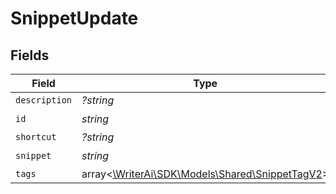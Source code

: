 # SnippetUpdate


## Fields

| Field                                                                                  | Type                                                                                   | Required                                                                               | Description                                                                            |
| -------------------------------------------------------------------------------------- | -------------------------------------------------------------------------------------- | -------------------------------------------------------------------------------------- | -------------------------------------------------------------------------------------- |
| `description`                                                                          | *?string*                                                                              | :heavy_minus_sign:                                                                     | N/A                                                                                    |
| `id`                                                                                   | *string*                                                                               | :heavy_check_mark:                                                                     | N/A                                                                                    |
| `shortcut`                                                                             | *?string*                                                                              | :heavy_minus_sign:                                                                     | N/A                                                                                    |
| `snippet`                                                                              | *string*                                                                               | :heavy_check_mark:                                                                     | N/A                                                                                    |
| `tags`                                                                                 | array<[\WriterAi\SDK\Models\Shared\SnippetTagV2](../../Models/Shared/SnippetTagV2.md)> | :heavy_minus_sign:                                                                     | N/A                                                                                    |